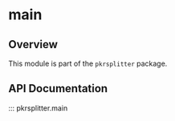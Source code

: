 # main

## Overview

This module is part of the `pkrsplitter` package.

## API Documentation

::: pkrsplitter.main
